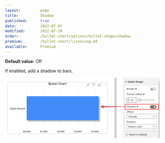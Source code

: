 ```yaml
---
layout:         page
title:          Shadow
published:      true
date:           2022-07-07
modified:   	2022-07-20
order:          /bullet-chart/options/bullet-shape/shadow
premium:        /bullet-chart/licensing.md
available:      Premium
---
```


**Default value:** Off

If enabled, add a shadow to bars.

<img src="images/bullet-shape-shadow.png" width="700">